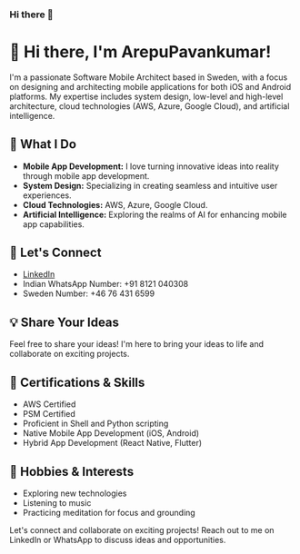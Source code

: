 ### Hi there 👋

# 👋 Hi there, I'm ArepuPavankumar!

I'm a passionate Software Mobile Architect based in Sweden, with a focus on designing and architecting mobile applications for both iOS and Android platforms. My expertise includes system design, low-level and high-level architecture, cloud technologies (AWS, Azure, Google Cloud), and artificial intelligence.

## 🚀 What I Do

- **Mobile App Development:** I love turning innovative ideas into reality through mobile app development.
- **System Design:** Specializing in creating seamless and intuitive user experiences.
- **Cloud Technologies:** AWS, Azure, Google Cloud.
- **Artificial Intelligence:** Exploring the realms of AI for enhancing mobile app capabilities.

## 📱 Let's Connect

- [LinkedIn](https://www.linkedin.com/in/pavan-kumar-arepu-software-architect-engineer/)
- Indian WhatsApp Number: +91 8121 040308
- Sweden Number: +46 76 431 6599

## 💡 Share Your Ideas

Feel free to share your ideas! I'm here to bring your ideas to life and collaborate on exciting projects.

## 🌱 Certifications & Skills

- AWS Certified
- PSM Certified
- Proficient in Shell and Python scripting
- Native Mobile App Development (iOS, Android)
- Hybrid App Development (React Native, Flutter)

## 🎵 Hobbies & Interests

- Exploring new technologies
- Listening to music
- Practicing meditation for focus and grounding

Let's connect and collaborate on exciting projects! Reach out to me on LinkedIn or WhatsApp to discuss ideas and opportunities.
